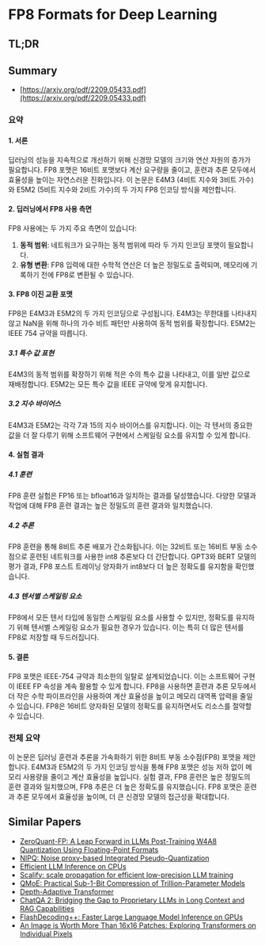 # FP8 Formats for Deep Learning
## TL;DR
## Summary
- [https://arxiv.org/pdf/2209.05433.pdf](https://arxiv.org/pdf/2209.05433.pdf)

### 요약

#### 1. 서론
딥러닝의 성능을 지속적으로 개선하기 위해 신경망 모델의 크기와 연산 자원의 증가가 필요합니다. FP8 포맷은 16비트 포맷보다 계산 요구량을 줄이고, 훈련과 추론 모두에서 효율성을 높이는 자연스러운 진화입니다. 이 논문은 E4M3 (4비트 지수와 3비트 가수)와 E5M2 (5비트 지수와 2비트 가수)의 두 가지 FP8 인코딩 방식을 제안합니다.

#### 2. 딥러닝에서 FP8 사용 측면
FP8 사용에는 두 가지 주요 측면이 있습니다:
1. **동적 범위**: 네트워크가 요구하는 동적 범위에 따라 두 가지 인코딩 포맷이 필요합니다.
2. **유형 변환**: FP8 입력에 대한 수학적 연산은 더 높은 정밀도로 출력되며, 메모리에 기록하기 전에 FP8로 변환될 수 있습니다.

#### 3. FP8 이진 교환 포맷
FP8은 E4M3과 E5M2의 두 가지 인코딩으로 구성됩니다. E4M3는 무한대를 나타내지 않고 NaN을 위해 하나의 가수 비트 패턴만 사용하여 동적 범위를 확장합니다. E5M2는 IEEE 754 규약을 따릅니다.

##### 3.1 특수 값 표현
E4M3의 동적 범위를 확장하기 위해 적은 수의 특수 값을 나타내고, 이를 일반 값으로 재배정합니다. E5M2는 모든 특수 값을 IEEE 규약에 맞게 유지합니다.

##### 3.2 지수 바이어스
E4M3과 E5M2는 각각 7과 15의 지수 바이어스를 유지합니다. 이는 각 텐서의 중요한 값을 더 잘 다루기 위해 소프트웨어 구현에서 스케일링 요소를 유지할 수 있게 합니다.

#### 4. 실험 결과
##### 4.1 훈련
FP8 훈련 실험은 FP16 또는 bfloat16과 일치하는 결과를 달성했습니다. 다양한 모델과 작업에 대해 FP8 훈련 결과는 높은 정밀도의 훈련 결과와 일치했습니다.

##### 4.2 추론
FP8 훈련을 통해 8비트 추론 배포가 간소화됩니다. 이는 32비트 또는 16비트 부동 소수점으로 훈련된 네트워크를 사용한 int8 추론보다 더 간단합니다. GPT3와 BERT 모델의 평가 결과, FP8 포스트 트레이닝 양자화가 int8보다 더 높은 정확도를 유지함을 확인했습니다.

##### 4.3 텐서별 스케일링 요소
FP8에서 모든 텐서 타입에 동일한 스케일링 요소를 사용할 수 있지만, 정확도를 유지하기 위해 텐서별 스케일링 요소가 필요한 경우가 있습니다. 이는 특히 더 많은 텐서를 FP8로 저장할 때 두드러집니다.

#### 5. 결론
FP8 포맷은 IEEE-754 규약과 최소한의 일탈로 설계되었습니다. 이는 소프트웨어 구현이 IEEE FP 속성을 계속 활용할 수 있게 합니다. FP8을 사용하면 훈련과 추론 모두에서 더 작은 수학 파이프라인을 사용하여 계산 효율성을 높이고 메모리 대역폭 압력을 줄일 수 있습니다. FP8은 16비트 양자화된 모델의 정확도를 유지하면서도 리소스를 절약할 수 있습니다.

### 전체 요약
이 논문은 딥러닝 훈련과 추론을 가속화하기 위한 8비트 부동 소수점(FP8) 포맷을 제안합니다. E4M3과 E5M2의 두 가지 인코딩 방식을 통해 FP8 포맷은 성능 저하 없이 메모리 사용량을 줄이고 계산 효율성을 높입니다. 실험 결과, FP8 훈련은 높은 정밀도의 훈련 결과와 일치했으며, FP8 추론은 더 높은 정확도를 유지했습니다. FP8 포맷은 훈련과 추론 모두에서 효율성을 높이며, 더 큰 신경망 모델의 접근성을 확대합니다.

## Similar Papers
- [ZeroQuant-FP: A Leap Forward in LLMs Post-Training W4A8 Quantization Using Floating-Point Formats](2307.09782.md)
- [NIPQ: Noise proxy-based Integrated Pseudo-Quantization](2206.00820.md)
- [Efficient LLM Inference on CPUs](2311.00502.md)
- [Scalify: scale propagation for efficient low-precision LLM training](2407.17353.md)
- [QMoE: Practical Sub-1-Bit Compression of Trillion-Parameter Models](2310.16795.md)
- [Depth-Adaptive Transformer](1910.10073.md)
- [ChatQA 2: Bridging the Gap to Proprietary LLMs in Long Context and RAG Capabilities](2407.14482.md)
- [FlashDecoding++: Faster Large Language Model Inference on GPUs](2311.01282.md)
- [An Image is Worth More Than 16x16 Patches: Exploring Transformers on Individual Pixels](2406.09415.md)
